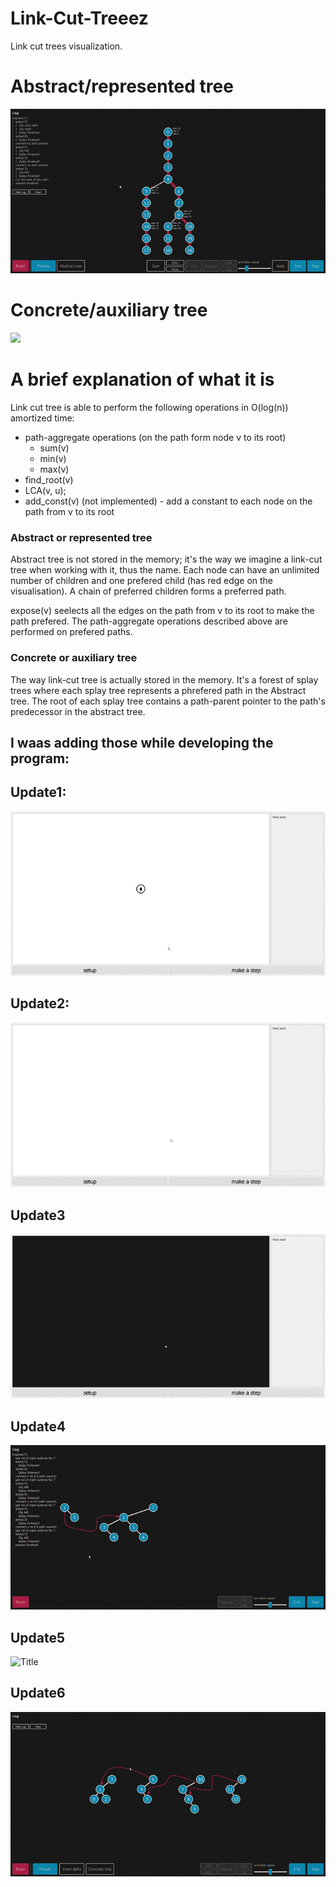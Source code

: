 ﻿# Link-Cut-Treeez

Link cut trees visualization.

# Abstract/represented tree
![](pics/abstract_tree.gif)

# Concrete/auxiliary tree
![](pics/concrete_tree.gif)

# A brief explanation of what it is
Link cut tree is able to perform the following operations in O(log(n)) amortized time:
- path-aggregate operations (on the path form node v to its root)
  - sum(v)
  - min(v)
  - max(v)
- find_root(v)
- LCA(v, u);
- add_const(v) (not implemented) - add a constant to each node on the path from v to its root

### Abstract or represented tree
Abstract tree is not stored in the memory; it's the way we imagine a link-cut tree when working with it, thus the name.
Each node can have an unlimited number of children and one prefered child (has red edge on the visualisation).
A chain of preferred children forms a preferred path. 

expose(v) seelects all the edges on the path from v to its root to make the path prefered.
The path-aggregate operations described above are performed on prefered paths.

### Concrete or auxiliary tree
The way link-cut tree is actually stored in the memory.
It's a forest of splay trees where each splay tree represents a phrefered path in the Abstract tree.
The root of each splay tree contains a path-parent pointer to the path's predecessor in the abstract tree.



## I waas adding those while developing the program:
## Update1:
![](pics/progress_so_far.gif?raw=true "Title")

## Update2:
![](pics/update2.gif?raw=true "Title")

## Update3
![](pics/update3.gif?raw=true "Title")

## Update4
![](pics/Update4.gif?raw=true "Title")

## Update5
![](pics/Update5.gif?raw=true "Title")

## Update6
![](pics/Update6.gif?raw=true "Title")
